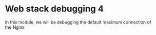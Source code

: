 # Web stack debugging 4


In this module, we will be debugging the default maximum connection of the Nginx
